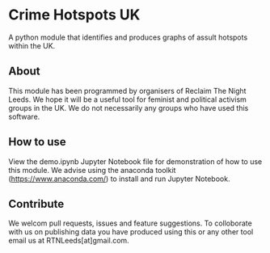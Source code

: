 # Crime Hotspots UK
A python module that identifies and produces graphs of assult hotspots within the UK.

## About
This module has been programmed by organisers of Reclaim The Night Leeds. We hope it will be a useful tool for feminist and political activism groups in the UK. We do not necessarily any groups who have used this software.

## How to use
View the demo.ipynb Jupyter Notebook file for demonstration of how to use this module. We advise using the anaconda toolkit (https://www.anaconda.com/) to install and run Jupyter Notebook.

## Contribute
We welcom pull requests, issues and feature suggestions. To colloborate with us on publishing data you have produced using this or any other tool email us at RTNLeeds[at]gmail.com.
